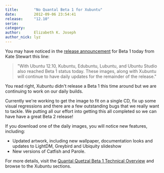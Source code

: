 ```yaml
---
title:       "No Quantal Beta 1 for Xubuntu"
date:        2012-09-06 23:54:41
release:     "12.10"
serie:       
category:    
author:      Elizabeth K. Joseph
author_nick: lyz
---
```


You may have noticed in the [release announcement](https://lists.ubuntu.com/archives/ubuntu-release/2012-September/001883.html) for Beta 1 today from Kate Stewart this line:

> "With Ubuntu 12.10, Kubuntu, Edubuntu, Lubuntu, and Ubuntu Studio also reached Beta 1 status today. These images, along with Xubuntu will continue to have daily updates for the remainder of the release."

You read right, Xubuntu didn't release a Beta 1 this time around but we are continuing to work on our daily builds.

Currently we're working to get the image to fit on a single CD, fix up some visual regressions and there are a few outstanding bugs that we really want to tackle. We putting all our effort into getting this all completed so we can have have a great Beta 2 release!

If you download one of the daily images, you will notice new features, including:

- Updated artwork, including new wallpaper, documentation looks and updates to LightDM, Greybird and Ubiquity slideshow
- New versions of Catfish and Parole.

For more details, visit the [Quantal Quetzal Beta 1 Technical Overview](https://wiki.ubuntu.com/QuantalQuetzal/TechnicalOverview/Beta1) and browse to the Xubuntu sections.
